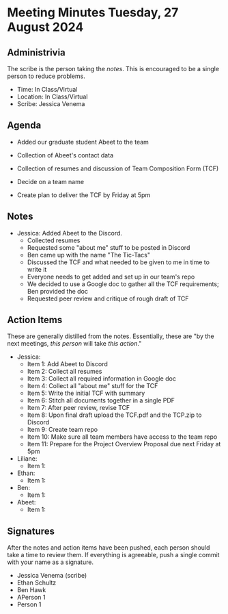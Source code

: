 # Meeting Minutes Tuesday, 27 August 2024

## Administrivia
The scribe is the person taking the _notes_. This is encouraged to be a single person to reduce problems.
* Time: In Class/Virtual
* Location: In Class/Virtual
* Scribe: Jessica Venema

## Agenda
* Added our graduate student Abeet to the team
  
* Collection of Abeet's contact data

* Collection of resumes and discussion of Team Composition Form (TCF)

* Decide on a team name

* Create plan to deliver the TCF by Friday at 5pm

## Notes
* Jessica: Added Abeet to the Discord.
	* Collected resumes
	* Requested some "about me" stuff to be posted in Discord
	* Ben came up with the name "The Tic-Tacs"
	* Discussed the TCF and what needed to be given to me in time to write it
	* Everyone needs to get added and set up in our team's repo
	* We decided to use a Google doc to gather all the TCF requirements; Ben provided the doc
	* Requested peer review and critique of rough draft of TCF

## Action Items
These are generally distilled from the notes. Essentially, these are "by the next meetings, _this person_ will take _this action_."
* Jessica: 
  * Item 1: Add Abeet to Discord
  * Item 2: Collect all resumes
  * Item 3: Collect all required information in Google doc
  * Item 4: Collect all "about me" stuff for the TCF
  * Item 5: Write the initial TCF with summary
  * Item 6: Stitch all documents together in a single PDF
  * Item 7: After peer review, revise TCF
  * Item 8: Upon final draft upload the TCF.pdf and the TCP.zip to Discord
  * Item 9: Create team repo
  * Item 10: Make sure all team members have access to the team repo
  * Item 11: Prepare for the Project Overview Proposal due next Friday at 5pm
* Liliane: 
  * Item 1:
* Ethan: 
  * Item 1:
* Ben: 
  * Item 1:
* Abeet: 
  * Item 1:


## Signatures
After the notes and action items have been pushed, each person should take a time to review them. If everything is agreeable, push a single commit with your name as a signature. 
* Jessica Venema (scribe)
* Ethan Schultz
* Ben Hawk
* APerson 1
* Person 1
